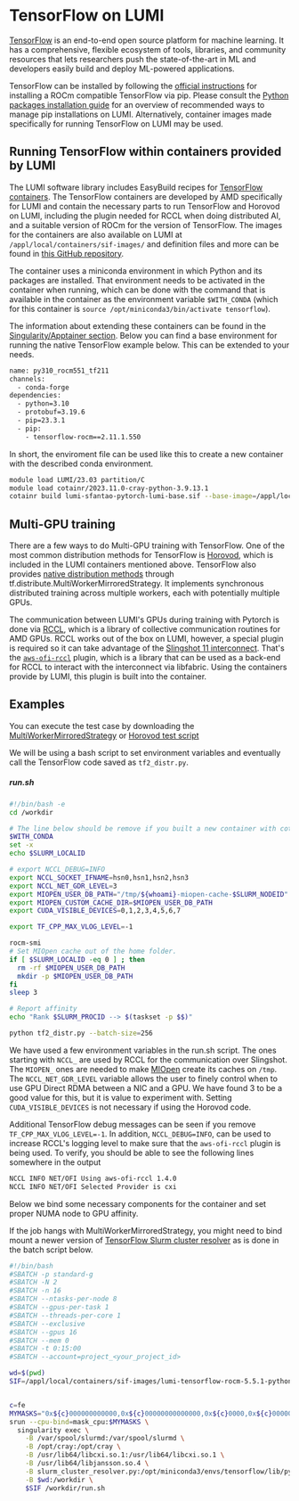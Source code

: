 [containers]: ../containers/singularity.md
[interconnect]: ../../hardware/network.md
[python-install]: ../installing/python.md
# TensorFlow on LUMI

[TensorFlow](https://www.tensorflow.org/) is an end-to-end open source platform for machine learning. It has a comprehensive, flexible ecosystem of tools, libraries, and community resources that lets researchers push the state-of-the-art in ML and developers easily build and deploy ML-powered applications.

TensorFlow can be installed by following the [official instructions](https://rocm.docs.amd.com/projects/install-on-linux/en/latest/how-to/3rd-party/tensorflow-install.html) for installing a ROCm compatible TensorFlow via pip. Please consult the [Python packages installation guide][python-install] for an overview of recommended ways to manage pip installations on LUMI. Alternatively, container images made specifically for running TensorFlow on LUMI may be used.


## Running TensorFlow within containers provided by LUMI


The LUMI software library includes EasyBuild recipes for [TensorFlow containers](https://lumi-supercomputer.github.io/LUMI-EasyBuild-docs/t/TensorFlow/). The TensorFlow containers are developed by AMD specifically for LUMI and contain the necessary parts to run TensorFlow and Horovod on LUMI, including the plugin needed for RCCL when doing distributed AI, and a suitable version of ROCm for the version of TensorFlow. The images for the containers are also available on LUMI at `/appl/local/containers/sif-images/` and definition files and more can be found in [this GitHub repository](https://github.com/sfantao/lumi-containers/tree/main).

The container uses a miniconda environment in which Python and its packages are installed. That environment needs to be activated in the container when running, which can be done with the command that is available in the container as the environment variable `$WITH_CONDA` (which for this container is `source /opt/miniconda3/bin/activate tensorflow`).

The information about extending these containers can be found in the [Singularity/Apptainer section](../containers/singularity.md). Below you can find a base environment for running the native TensorFlow example below. This can be extended to your needs.

```bash
name: py310_rocm551_tf211
channels:
  - conda-forge
dependencies:
  - python=3.10
  - protobuf=3.19.6
  - pip=23.3.1
  - pip:
    - tensorflow-rocm==2.11.1.550
```

In short, the enviroment file can be used like this to create a new container with the described conda environment.

```bash
module load LUMI/23.03 partition/C
module load cotainr/2023.11.0-cray-python-3.9.13.1
cotainr build lumi-sfantao-pytorch-lumi-base.sif --base-image=/appl/local/containers/sif-images/lumi-tensorflow-rocm-5.5.1-python-3.10-tensorflow-2.11.1-horovod-0.28.1.sif --conda-env=env.yml
```

## Multi-GPU training

There are a few ways to do Multi-GPU training with TensorFlow. One of the most common distribution methods for TensorFlow is [Horovod](https://horovod.ai/), which is included in the LUMI containers mentioned above. TensorFlow also provides [native distribution methods](https://www.tensorflow.org/guide/distributed_training) through tf.distribute.MultiWorkerMirroredStrategy. It implements synchronous distributed training across multiple workers, each with potentially multiple GPUs.

The communication between LUMI's GPUs during training with Pytorch is done via [RCCL](https://github.com/ROCmSoftwarePlatform/rccl), which is a library of  collective communication routines for AMD GPUs. RCCL works out of the box on LUMI, however, a special plugin is required so it can take advantage of the [Slingshot 11 interconnect][interconnect]. That's the [`aws-ofi-rccl`](https://github.com/ROCmSoftwarePlatform/aws-ofi-rccl) plugin, which is a library that can be used as a back-end for RCCL to interact with the interconnect via libfabric. Using the containers provide by LUMI, this plugin is built into the container.

## Examples

You can execute the test case by downloading the [MultiWorkerMirroredStrategy](https://github.com/mihkeltiks/LUMI-docs-files/blob/main/TensorFlow/tf2_distr.py) or [Horovod test script](https://github.com/mihkeltiks/LUMI-docs-files/blob/main/TensorFlow/tf2_horovod.py)

We will be using a bash script to set environment variables and eventually call the TensorFlow code saved as `tf2_distr.py`. 

##### run.sh
```bash
#!/bin/bash -e
cd /workdir

# The line below should be remove if you built a new container with cotainr
$WITH_CONDA
set -x
echo $SLURM_LOCALID

# export NCCL_DEBUG=INFO
export NCCL_SOCKET_IFNAME=hsn0,hsn1,hsn2,hsn3
export NCCL_NET_GDR_LEVEL=3
export MIOPEN_USER_DB_PATH="/tmp/${whoami}-miopen-cache-$SLURM_NODEID"
export MIOPEN_CUSTOM_CACHE_DIR=$MIOPEN_USER_DB_PATH
export CUDA_VISIBLE_DEVICES=0,1,2,3,4,5,6,7

export TF_CPP_MAX_VLOG_LEVEL=-1

rocm-smi
# Set MIOpen cache out of the home folder.
if [ $SLURM_LOCALID -eq 0 ] ; then
  rm -rf $MIOPEN_USER_DB_PATH
  mkdir -p $MIOPEN_USER_DB_PATH
fi
sleep 3

# Report affinity
echo "Rank $SLURM_PROCID --> $(taskset -p $$)"

python tf2_distr.py --batch-size=256
```

We have used a few environment variables in the run.sh script. The ones starting with `NCCL_` are used by RCCL for the communication over Slingshot.  The `MIOPEN_` ones are needed to make [MIOpen](https://rocmsoftwareplatform.github.io/MIOpen/doc/html/index.html) create its caches on `/tmp`. The `NCCL_NET_GDR_LEVEL` variable allows the user to finely control when to use GPU Direct RDMA between a NIC and a GPU. We have found 3 to be a good value for this, but it is value to experiment with. Setting `CUDA_VISIBLE_DEVICES` is not necessary if using the Horovod code.


Additional TensorFlow debug messages can be seen if you remove `TF_CPP_MAX_VLOG_LEVEL=-1`. In addition, `NCCL_DEBUG=INFO`, can be used to increase RCCL's logging level to make sure that the `aws-ofi-rccl` plugin is being used. To verify, you should be able to see the following lines somewhere in the output
```bash
NCCL INFO NET/OFI Using aws-ofi-rccl 1.4.0
NCCL INFO NET/OFI Selected Provider is cxi
```

Below we bind some necessary components for the container and set proper NUMA node to GPU affinity.

If the job hangs with MultiWorkerMirroredStrategy, you might need to bind mount a newer version of [TensorFlow Slurm cluster resolver](https://raw.githubusercontent.com/tensorflow/tensorflow/66e587c780c59f6bad2ddae5c45460440002dc68/tensorflow/python/distribute/cluster_resolver/slurm_cluster_resolver.py) as is done in the batch script below.

```bash
#!/bin/bash
#SBATCH -p standard-g
#SBATCH -N 2
#SBATCH -n 16
#SBATCH --ntasks-per-node 8
#SBATCH --gpus-per-task 1
#SBATCH --threads-per-core 1
#SBATCH --exclusive
#SBATCH --gpus 16
#SBATCH --mem 0 
#SBATCH -t 0:15:00
#SBATCH --account=project_<your_project_id>

wd=$(pwd)
SIF=/appl/local/containers/sif-images/lumi-tensorflow-rocm-5.5.1-python-3.10-tensorflow-2.11.1-horovod-0.28.1.sif


c=fe
MYMASKS="0x${c}000000000000,0x${c}00000000000000,0x${c}0000,0x${c}000000,0x${c},0x${c}00,0x${c}00000000,0x${c}0000000000"
srun --cpu-bind=mask_cpu:$MYMASKS \
  singularity exec \
    -B /var/spool/slurmd:/var/spool/slurmd \
    -B /opt/cray:/opt/cray \
    -B /usr/lib64/libcxi.so.1:/usr/lib64/libcxi.so.1 \
    -B /usr/lib64/libjansson.so.4 \
    -B slurm_cluster_resolver.py:/opt/miniconda3/envs/tensorflow/lib/python3.10/site-packages/tensorflow/python/distribute/cluster_resolver/slurm_cluster_resolver.py \
    -B $wd:/workdir \
    $SIF /workdir/run.sh
```


